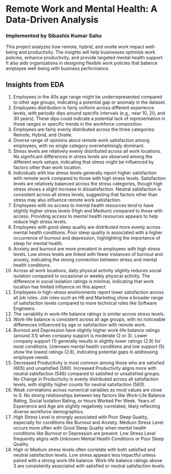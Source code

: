 # Remote Work and Mental Health: A Data-Driven Analysis
### Implemented by Sibashis Kumar Sahu



This project analyzes how remote, hybrid, and onsite work impact well-being and productivity. The insights will help businesses optimize work policies, enhance productivity, and provide targeted mental health support. It also aids organizations in designing flexible work policies that balance employee well-being with business performance.



## Insights from EDA

1. Employees in the 40s age range might be underrepresented compared to other age groups, indicating a potential gap or anomaly in the dataset.
2. Employees distribution is fairly uniform across different experience levels, with periodic dips around specific intervals (e.g., near 10, 20, and 30 years). These dips could indicate a potential lack of representation in those ranges or specific trends in the workforce composition.
3. Employees are fairly evenly distributed across the three categories: Remote, Hybrid, and Onsite.
4. Diverse range of opinions about remote work satisfaction among employees, with no single category overwhelmingly dominant.
5. Stress levels are relatively evenly distributed across all work locations. No significant differences in stress levels are observed among the different work setups, indicating that stress might be influenced by factors other than work location.
6. Individuals with low stress levels generally report higher satisfaction with remote work compared to those with high stress levels. Satisfaction levels are relatively balanced across the stress categories, though high stress shows a slight increase in dissatisfaction. Neutral satisfaction is consistent across all stress levels, suggesting that factors other than stress may also influence remote work satisfaction.
7. Employees with no access to mental health resources tend to have slightly higher stress levels (High and Medium) compared to those with access. Providing access to mental health resources appears to help reduce high stress levels.
8. Employees with good sleep quality are distributed more evenly across mental health conditions. Poor sleep quality is associated with a higher occurrence of burnout and depression, highlighting the importance of sleep for mental health.
9. Anxiety and burnout are more prevalent in employees with high stress levels. Low stress levels are linked with fewer instances of burnout and anxiety, indicating the strong connection between stress and mental health conditions.
10. Across all work locations, daily physical activity slightly reduces social isolation compared to occasional or weekly physical activity. The difference in social isolation ratings is minimal, indicating that work location has limited influence on this aspect.
11. Employees in high-stress environments report lower satisfaction across all job roles. Job roles such as HR and Marketing show a broader range of satisfaction levels compared to more technical roles like Software Engineers.
12. The variability in work-life balance ratings is similar across stress levels.
13. Work-life balance is consistent across all age groups, with no noticeable differences influenced by age or satisfaction with remote work.
14. Burnout and Depression have slightly higher work-life balance ratings (around 3.1) when company support is moderate (2 or 3). Lower company support (1) generally results in slightly lower ratings (2.9) for most conditions. Unknown mental health conditions and low support (5) show the lowest ratings (2.8), indicating potential gaps in addressing employee needs.
15. Decreased Productivity is most common among those who are satisfied (605) and unsatisfied (590). Increased Productivity aligns more with neutral satisfaction (546) compared to satisfied or unsatisfied groups. No Change in Productivity is evenly distributed across all satisfaction levels, with slightly higher counts for neutral satisfaction (560).
16. Weak correlations across numerical variables as most values are close to 0. No strong relationships between key factors like Work-Life Balance Rating, Social Isolation Rating, or Hours Worked Per Week. Years of Experience and Age are slightly negatively correlated, likely reflecting diverse workforce demographics.
17. High Stress Level is strongly associated with Poor Sleep Quality, especially for conditions like Burnout and Anxiety. Medium Stress Level occurs more often with Good Sleep Quality when mental health conditions like Burnout or Depression are present. Low Stress Level frequently aligns with Unknown Mental Health Conditions or Poor Sleep Quality.
18. High or Medium stress levels often correlate with both satisfied and neutral satisfaction levels. Low stress appears less impactful unless paired with a strong work-life balance. Work-life balance ratings above 3 are consistently associated with satisfied or neutral satisfaction levels.
